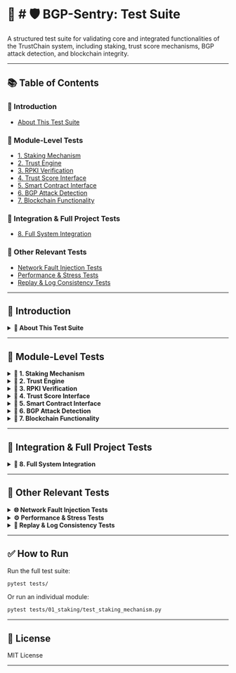 # 🧪 # 🛡️ BGP-Sentry: Test Suite

A structured test suite for validating core and integrated functionalities of the TrustChain system, including staking, trust score mechanisms, BGP attack detection, and blockchain integrity.

---

## 📚 Table of Contents

### 📖 Introduction
- [About This Test Suite](#about-this-test-suite)

### 🧩 Module-Level Tests
- [1. Staking Mechanism](#1-staking-mechanism)
- [2. Trust Engine](#2-trust-engine)
- [3. RPKI Verification](#3-rpki-verification)
- [4. Trust Score Interface](#4-trust-score-interface)
- [5. Smart Contract Interface](#5-smart-contract-interface)
- [6. BGP Attack Detection](#6-bgp-attack-detection)
- [7. Blockchain Functionality](#7-blockchain-functionality)

### 🔗 Integration & Full Project Tests
- [8. Full System Integration](#8-full-system-integration)

### 🧰 Other Relevant Tests
- [Network Fault Injection Tests](#network-fault-injection-tests)
- [Performance & Stress Tests](#performance--stress-tests)
- [Replay & Log Consistency Tests](#replay--log-consistency-tests)

---

## 📖 Introduction

<details>
<summary><strong>📘 About This Test Suite</strong></summary>

This suite is designed to thoroughly test both **individual components** and **integrated behavior** of the TrustChain system. Modules are tested independently and together to ensure correctness, reliability, and resilience.

Each test file uses `pytest` and can be run individually or as part of the entire suite.

</details>

---

## 🧩 Module-Level Tests

<details>
<summary><strong>📘 1. Staking Mechanism</strong></summary>

**Folder**: `01_staking/`  
**Test File**: `test_staking_mechanism.py`

Tests include:
- Token staking and locking
- Slashing for invalid activity
- Reward distribution

</details>

<details>
<summary><strong>📗 2. Trust Engine</strong></summary>

**Folder**: `02_trust_engine/`  
**Test File**: `test_trust_engine_logic.py`

Tests include:
- Trust score computation
- Penalty logic
- History-based trust decay

</details>

<details>
<summary><strong>📕 3. RPKI Verification</strong></summary>

**Folder**: `03_rpki_verification/`  
**Test File**: `test_rpki_signature_validation.py`

Tests include:
- Prefix validation using ROAs
- Digital signature checks
- Invalid prefix rejection

</details>

<details>
<summary><strong>📙 4. Trust Score Interface</strong></summary>

**Folder**: `04_trust_score_interface/`  
**Test File**: `test_trust_score_updates.py`

Tests include:
- API for trust score read/write
- DB or blockchain consistency
- Sync with trust engine

</details>

<details>
<summary><strong>📒 5. Smart Contract Interface</strong></summary>

**Folder**: `05_sc_interface/`  
**Test File**: `test_smart_contract_calls.py`

Tests include:
- Smart contract function calls (stake, reward, slash)
- Edge cases and revert handling
- Gas usage checks

</details>

<details>
<summary><strong>📓 6. BGP Attack Detection</strong></summary>

**Folder**: `06_bgp_attack_detection/`  
**Test File**: `test_bgp_hijack_detection.py`

Tests include:
- Simulated prefix hijacks
- Leak detection
- Alert and mitigation mechanisms

</details>

<details>
<summary><strong>🧱 7. Blockchain Functionality</strong></summary>

**Folder**: `07_blockchain_functionality/`  
**Test File**: `test_blockchain_core.py`

Tests include:
- Block appending and sync
- Consensus validation
- Fork resolution

</details>

---

## 🔗 Integration & Full Project Tests

<details>
<summary><strong>🚀 8. Full System Integration</strong></summary>

**Folder**: `08_full_integration/`  
**Test File**: `test_end_to_end_workflow.py`

Tests include:
- Full lifecycle: BGP announce → validation → trust update → smart contract reward
- Stake + RPKI + Trust + Blockchain combo validation
- Integration failures and fallback mechanisms

</details>

---

## 🧰 Other Relevant Tests

<details>
<summary><strong>🌐 Network Fault Injection Tests</strong></summary>

Tests include:
- Network latency simulation
- Packet drops or malformed updates
- Consensus failure during network split

</details>

<details>
<summary><strong>⚙️ Performance & Stress Tests</strong></summary>

Tests include:
- High frequency BGP updates
- Concurrent smart contract calls
- Trust score recalculation under load

</details>

<details>
<summary><strong>📁 Replay & Log Consistency Tests</strong></summary>

Tests include:
- Blockchain replay after crash
- Trust recalculation from event logs
- Log hash match across nodes

</details>

---

## ✅ How to Run

Run the full test suite:

```bash
pytest tests/
```

Or run an individual module:

```bash
pytest tests/01_staking/test_staking_mechanism.py
```

---

## 📌 License

MIT License

---